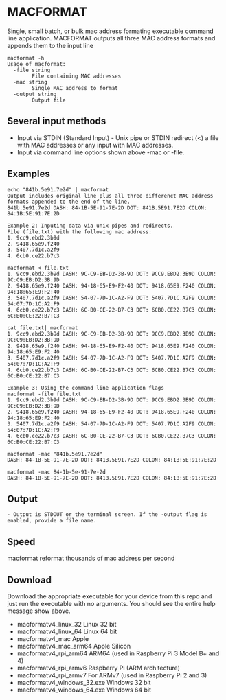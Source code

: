 # MACFORMAT

Single, small batch, or bulk mac address formating executable command line application. MACFORMAT outputs
all three MAC address formats and appends them to the input line

```
macformat -h
Usage of macformat:
  -file string
    	File containing MAC addresses
  -mac string
    	Single MAC address to format
  -output string
    	Output file
```

## Several input methods

- Input via STDIN (Standard Input) - Unix pipe or STDIN redirect (<) a file with MAC addresses or any input with MAC addresses.
- Input via command line options shown above -mac or -file.

## Examples

```
echo "841b.5e91.7e2d" | macformat 
Output includes original line plus all three differenct MAC address formats appended to the end of the line.
841b.5e91.7e2d DASH: 84-1B-5E-91-7E-2D DOT: 841B.5E91.7E2D COLON: 84:1B:5E:91:7E:2D

Example 2: Inputing data via unix pipes and redirects.
File (file.txt) with the following mac address:
1. 9cc9.ebd2.3b9d
2. 9418.65e9.f240
3. 5407.7d1c.a2f9
4. 6cb0.ce22.b7c3

macformat < file.txt 
1. 9cc9.ebd2.3b9d DASH: 9C-C9-EB-D2-3B-9D DOT: 9CC9.EBD2.3B9D COLON: 9C:C9:EB:D2:3B:9D
2. 9418.65e9.f240 DASH: 94-18-65-E9-F2-40 DOT: 9418.65E9.F240 COLON: 94:18:65:E9:F2:40
3. 5407.7d1c.a2f9 DASH: 54-07-7D-1C-A2-F9 DOT: 5407.7D1C.A2F9 COLON: 54:07:7D:1C:A2:F9
4. 6cb0.ce22.b7c3 DASH: 6C-B0-CE-22-B7-C3 DOT: 6CB0.CE22.B7C3 COLON: 6C:B0:CE:22:B7:C3

cat file.txt| macformat
1. 9cc9.ebd2.3b9d DASH: 9C-C9-EB-D2-3B-9D DOT: 9CC9.EBD2.3B9D COLON: 9C:C9:EB:D2:3B:9D
2. 9418.65e9.f240 DASH: 94-18-65-E9-F2-40 DOT: 9418.65E9.F240 COLON: 94:18:65:E9:F2:40
3. 5407.7d1c.a2f9 DASH: 54-07-7D-1C-A2-F9 DOT: 5407.7D1C.A2F9 COLON: 54:07:7D:1C:A2:F9
4. 6cb0.ce22.b7c3 DASH: 6C-B0-CE-22-B7-C3 DOT: 6CB0.CE22.B7C3 COLON: 6C:B0:CE:22:B7:C3

Example 3: Using the command line application flags
macformat -file file.txt
1. 9cc9.ebd2.3b9d DASH: 9C-C9-EB-D2-3B-9D DOT: 9CC9.EBD2.3B9D COLON: 9C:C9:EB:D2:3B:9D
2. 9418.65e9.f240 DASH: 94-18-65-E9-F2-40 DOT: 9418.65E9.F240 COLON: 94:18:65:E9:F2:40
3. 5407.7d1c.a2f9 DASH: 54-07-7D-1C-A2-F9 DOT: 5407.7D1C.A2F9 COLON: 54:07:7D:1C:A2:F9
4. 6cb0.ce22.b7c3 DASH: 6C-B0-CE-22-B7-C3 DOT: 6CB0.CE22.B7C3 COLON: 6C:B0:CE:22:B7:C3

macformat -mac "841b.5e91.7e2d"
DASH: 84-1B-5E-91-7E-2D DOT: 841B.5E91.7E2D COLON: 84:1B:5E:91:7E:2D

macformat -mac 84-1b-5e-91-7e-2d
DASH: 84-1B-5E-91-7E-2D DOT: 841B.5E91.7E2D COLON: 84:1B:5E:91:7E:2D
```

## Output

    - Output is STDOUT or the terminal screen. If the -output flag is enabled, provide a file name.

## Speed

macformat reformat thousands of mac address per second

## Download

Download the appropriate executable for your device from this repo and just run the executable with no arguments. You should see the entire help message show above.

- macformatv4_linux_32 Linux 32 bit
- macformatv4_linux_64 Linux 64 bit
- macformatv4_mac Apple
- macformatv4_mac_arm64 Apple Silicon
- macformatv4_rpi_arm64 ARM64 (used in Raspberry Pi 3 Model B+ and 4)
- macformatv4_rpi_armv6 Raspberry Pi (ARM architecture)
- macformatv4_rpi_armv7 For ARMv7 (used in Raspberry Pi 2 and 3)
- macformatv4_windows_32.exe Windows 32 bit
- macformatv4_windows_64.exe Windows 64 bit
